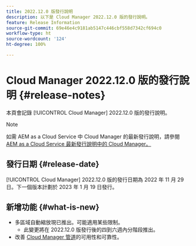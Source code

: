 ```yaml
---
title: 2022.12.0 版發行說明
description: 以下是 Cloud Manager 2022.12.0 版的發行說明。
feature: Release Information
source-git-commit: 69e46e4c9181ab5147c446cbf558d7342cf694c0
workflow-type: ht
source-wordcount: '124'
ht-degree: 100%

---
```



# Cloud Manager 2022.12.0 版的發行說明 {#release-notes}

本頁會記錄 [!UICONTROL Cloud Manager] 2022.12.0 版的發行說明。

>[!NOTE]
>
>如需 AEM as a Cloud Service 中 Cloud Manager 的最新發行說明，請參閱 [AEM as a Cloud Service 最新發行說明中的 Cloud Manager。](https://experienceleague.adobe.com/docs/experience-manager-cloud-service/content/implementing/using-cloud-manager/release-notes-cloud-manager/release-notes-cm-current.html)

## 發行日期 {#release-date}

[!UICONTROL Cloud Manager] 2022.12.0 版的發行日期為 2022 年 11 月 29 日。下一個版本計劃於 2023 年 1 月 19 日發行。

## 新增功能 {#what-is-new}

* 多區域自動縮放現已推出。可能適用某些限制。
   * 此變更將在 2022.12.0 版發行後的四到六週內分階段推出。
* 改善 [Cloud Manager 管道](/help/overview/ci-cd-pipelines.md)的可用性和可靠性。
